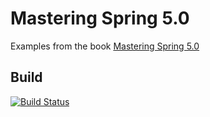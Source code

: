# Mastering Spring 5.0

Examples from the book [Mastering Spring 5.0](https://www.packtpub.com/application-development/mastering-spring-50)

## Build

[![Build Status](https://travis-ci.org/LukasWoodtli/mastering-spring.svg?branch=master)](https://travis-ci.org/LukasWoodtli/mastering-spring)
